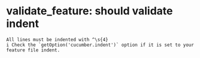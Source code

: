 # validate_feature: should validate indent

    All lines must be indented with ^\s{4}
    i Check the `getOption('cucumber.indent')` option if it is set to your feature file indent.

